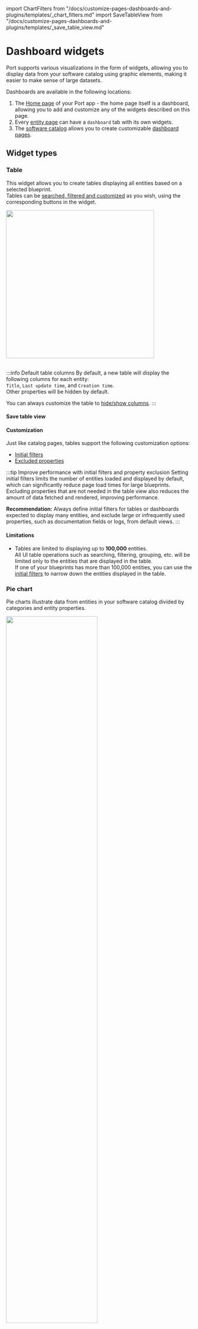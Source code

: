 import ChartFilters from "/docs/customize-pages-dashboards-and-plugins/templates/_chart_filters.md"
import SaveTableView from "/docs/customize-pages-dashboards-and-plugins/templates/_save_table_view.md"

# Dashboard widgets

Port supports various visualizations in the form of widgets, allowing you to display data from your software catalog using graphic elements, making it easier to make sense of large datasets.

Dashboards are available in the following locations:

1. The [Home page](https://app.getport.io/organization/home) of your Port app - the home page itself is a dashboard, allowing you to add and customize any of the widgets described on this page.
2. Every [entity page](/customize-pages-dashboards-and-plugins/page/entity-page#dashboard-widgets) can have a `dashboard` tab with its own widgets.
3. The [software catalog](https://app.getport.io/services) allows you to create customizable [dashboard pages](/customize-pages-dashboards-and-plugins/page/dashboard-page).

## Widget types

### Table

This widget allows you to create tables displaying all entities based on a selected blueprint.  
Tables can be [searched, filtered and customized](/customize-pages-dashboards-and-plugins/page/catalog-page#customization) as you wish, using the corresponding buttons in the widget.

<img src='/img/software-catalog/widgets/tableExample.png' width='400rem' />
<br/><br/>

:::info Default table columns
By default, a new table will display the following columns for each entity:  
`Title`, `Last update time`, and `Creation time`.  
Other properties will be hidden by default.  

You can always customize the table to [hide/show columns](/customize-pages-dashboards-and-plugins/page/catalog-page?create-page=ui#hideshow-columns).
:::

#### Save table view

<SaveTableView />

#### Customization

Just like catalog pages, tables support the following customization options:

- [Initial filters](/customize-pages-dashboards-and-plugins/page/catalog-page/#initial-filters)
- [Excluded properties](/customize-pages-dashboards-and-plugins/page/catalog-page/#excluded-properties)

:::tip Improve performance with initial filters and property exclusion
Setting initial filters limits the number of entities loaded and displayed by default, which can significantly reduce page load times for large blueprints. Excluding properties that are not needed in the table view also reduces the amount of data fetched and rendered, improving performance.

**Recommendation:** Always define initial filters for tables or dashboards expected to display many entities, and exclude large or infrequently used properties, such as documentation fields or logs, from default views.
:::

#### Limitations

- Tables are limited to displaying up to **100,000** entities.  
  All UI table operations such as searching, filtering, grouping, etc. will be limited only to the entities that are displayed in the table.  
  If one of your blueprints has more than 100,000 entities, you can use the [initial filters](/customize-pages-dashboards-and-plugins/page/catalog-page/#initial-filters) to narrow down the entities displayed in the table.

### Pie chart

Pie charts illustrate data from entities in your software catalog divided by categories and entity properties.

<img src='/img/software-catalog/widgets/pieChartExample.png' width='70%' />

#### Visualization properties

| Field                   | Type     | Description                                                                                                                  | Default | Required |
| ----------------------- | -------- | ---------------------------------------------------------------------------------------------------------------------------- | ------- | -------- |
| `Title`                 | `String` | Pie chart title                                                                                                              | `null`  | `true`   |
| `Icon`                  | `String` | Pie chart Icon                                                                                                               | `null`  | `false`  |
| `Description`           | `String` | Pie chart description                                                                                                        | `null`  | `false`  |
| `Blueprint`             | `String` | The chosen blueprint from which related entities data is visualized                                                          | `null`  | `true`   |
| `Breakdown by property` | `String` | Group your chart by a specific property                                                                                      | `null`  | `true`   |
| `Filters`               | `Array`  | Filters to include or exclude specific data based on Port's [Search Rules](/search-and-query/search-and-query.md#rules) | []      | `false`  |

### Number chart

Number charts display a number value related to an entity and its properties.

You can choose one of these chart types:
* **Display single property** - display a property from a specific entity.
* **Count entities** - display the amount of related entities or show an average by time.  
* **Aggregate by property** - apply an aggregation function on number properties from multiple entities. 

:::info Filtering entities
You can also filter entities so the aggregation number chart will only apply to a limited set of entities with Port's [Search Rules](/search-and-query/search-and-query.md#rules)
::: 

#### Conditional formatting

You can customize the appearance of a number chart based on specific conditions, helping viewers to quickly understand what the value indicates.
When configuring a condition, you will need to provide the following:
- `Operator` - select an **operator** from the available ones to define the condition.

- `Value` -  enter the reference **value** to evaluate against the widget’s data.

- `Color` - choose the **color** the widget will display when the condition is met.

- `Message` - provide a short **message** to display above the number when the condition is met.

- `Description` - add a **tooltip** message that appears when clicking the label, offering additional context about the value's significance.

:::tip Multiple met conditions behavior
Suppose you define two conditions using the `<` operator:
- `< 8` → Green widget
- `< 6` → Yellow widget 
If the number chart’s value is 5, both conditions (`< 8` and `< 6`) are technically true.
However, since 5 is closer to 6 than to 8, the widget will be colored yellow - the color associated with the closest matching condition.
:::

<img src='/img/software-catalog/widgets/numberChartConditionExample.png' width='50%' border='1px' />

#### Number chart properties

| Field             | Type     | Description                                                                                                                                                                                                                                 | Default    | Required |
| ----------------- | -------- | ------------------------------------------------------------------------------------------------------------------------------------------------------------------------------------------------------------------------------------------- | ---------- | -------- |
| `Title`           | `String` | Number Chart title                                                                                                                                                                                                                          | `null`     | `true`   |
| `Icon`            | `String` | Number Chart Icon                                                                                                                                                                                                                           | `null`     | `false`  |
| `Description`     | `String` | Number Chart description                                                                                                                                                                                                                    | `null`     | `false`  |
| `Chart type`    | `String` | Defines the operation type for the chart. Possible values: `Display single property`, `Count entities`, `Aggregate by property`                                                                                                                      | `null` | `true`   |
| `Blueprint`       | `String` | The chosen blueprint from which related entities data is visualized from                                                                                                                                                                    | `null`     | `true`   |
| `Condition`       | `Object` | Defines the condition under which the number chart widget will update its color, display a status label, and have a tooltip message                                                                                                                                                                    | `null`     | `false`   |

**Chart type: display single property** 

| Field             | Type     | Description                                                                                                                                                                                                                                 | Default    | Required |
| ----------------- | -------- | ------------------------------------------------------------------------------------------------------------------------------------------------------------------------------------------------------------------------------------------- | ---------- | -------- |
| `Entity`       | `String` | The chosen entity from which property data is visualized from                                                                                                                                                                    | `null`     | `true`   |
| `Property`        | `String` | The number property which will be visualized                                                 | `null`     | `true`   |                                                                                     | `null`     | `true`   |


**Chart type: Count entities**

| Field             | Type     | Description                                                                                                                                                                                                                                 | Default    | Required |
| ----------------- | -------- | ------------------------------------------------------------------------------------------------------------------------------------------------------------------------------------------------------------------------------------------- | ---------- | -------- |
| `Function`        | `String` | `count` and `average` (by time).                                                   | `null`     | `true`   |
| `Average of`      | `String` | `hour`, `day`, `week` and `month`. | `null`     | `true`   |
| `Measure time by` | `String` | Used to specify an alternative property to use as the time property for the average calculation instead of the default field which is `createdAt`.                                                                                          | `createdAt`     | `false`  |
| `Additional filters`         | `Array`  | Filters to include or exclude specific data based on Port's [search rules](/search-and-query/search-and-query.md#rules)                                                                                                                | []         | `false`  |
| `Unit`            | `String` | The unit of the number chart. Possible Values: `%`, `$`, `£`, `€`, `none`, `custom`                                                                                                                                                         | `null`     | `true`   |
| `Custom unit`      | `String` | Text to display below the number value. The `unitCustom` key is only available when `unit` equals to `custom`                                                                                                                               | `null`     | `true`   |
| `Unit alignment`   | `String` | `left`, `right`, `bottom`.                                                                                                                                                                                                                  | `null`     | `true`   |

**Chart type: Aggregate by property** 

| Field             | Type     | Description                                                                                                                                                                                                                                 | Default    | Required |
| ----------------- | -------- | ------------------------------------------------------------------------------------------------------------------------------------------------------------------------------------------------------------------------------------------- | ---------- | -------- |
| `Property`        | `String` | The number chart value will be the selected property's aggregated value (according to the chosen function) | `null`     | `true`   |
| `Function`        | `String` | `sum`, `min`, `max`, `average` and `median` | `null`     | `true`   |
| `Average of`      | `String` | `hour`, `day`, `week`, `month` and `total` (divide the sum by the number of entities) | `null`     | `true`   |
| `Measure time by` | `String` | Used to specify an alternative property to use as the time property for the average calculation instead of the default field which is `createdAt`.                                                                                          | `createdAt`     | `false`  |
| `Additional filters`         | `Array`  | Filters to include or exclude specific data based on Port's [search rules](/search-and-query/search-and-query.md#rules)                                                                                                                | []         | `false`  |
| `Unit`            | `String` | The unit of the number chart. Possible Values: `%`, `$`, `£`, `€`, `none`, `custom`                                                                                                                                                         | `null`     | `true`   |
| `Custom unit`      | `String` | Text to display below the number value. The `unitCustom` key is only available when `unit` equals to `custom`                                                                                                                               | `null`     | `true`   |
| `Unit alignment`   | `String` | `left`, `right`, `bottom`.                                                                                                                                                                                                                  | `null`     | `true`   |




:::info Calculation of average time intervals
When performing calculations of average time intervals, such as by hour, day, week, or month, it is important to note that any partial interval is considered as a full interval. This approach ensures consistency across different time units.

For example, if the dataset includes information spanning across 2 hours and 20 minutes, but the selected average timeframe is `hour`, then the summed value will be divided by 3 hours.
:::

### Line chart

Line charts visualize trends over time, either by tracking `number` properties of entities or by tracking the entities themselves.

Port offers three types of line charts:
1. [Property history (single entity)](#1-property-history-single-entity) - displays the values of one or more properties of a single entity.
2. [Aggregate property (all entities)](#2-aggregate-property-all-entities) - displays the aggregated values of one or more properties across all entities of a specific blueprint.
3. [Count entities (all entities)](#3-count-entities-all-entities) - displays either the total count of entities or the average number of entities from a specific blueprint over time.

#### 1. Property history (single entity)

This chart type displays the values of one or more properties of a **single entity** over time.  

When creating this type of line chart:

1. Choose the **blueprint** you want to visualize.

2. Under the `Y axis` section
   - Give the axis a title.
   
   - Choose the **entity** you want to visualize.
   
   - Select one or more of the entity's `number` **properties** to visualize.

3. Under the `X axis` section:
   - Give the axis a title.

   - Choose a **time interval**, which is the amount of time between each data point in the chart.

   - Choose a **time range** for the chart, which is how far back in time the chart will display data (the maximum is 1 year).  
     Note that the available time ranges differ according to the selected time interval.

:::tip Specific entity page
When creating a line chart in an [entity page](/customize-pages-dashboards-and-plugins/page/entity-page#dashboard-widgets), the chosen entity will be the entity whose page you are on.
:::

For example, here is a line chart displaying a service's resource usage over the span of a week, in daily intervals:
<img src='/img/software-catalog/widgets/lineChartExample.png' width='100%' border='1px' />
<br/><br/>

**Limitations**

- This chart type displays data starting from the time the property was created on the blueprint.  
  Note that for aggregation (and calculation) properties, the data will be available from the time the aggregation property was created, and not the properties it is aggregating.
- Line chart data is limited to the last 365 days.

#### 2. Aggregate property (all entities)

This chart type displays the aggregated values of one or more properties across **all entities** of a specific blueprint.  
Each property will be displayed as a separate line in the chart.

When creating this type of line chart:

1. Choose the **blueprint** you want to visualize.

2. Under the `Y axis` section:
   - Give the axis a title.

   - Choose one or more of the blueprint's `number` **properties** to visualize.  

   - Choose an **aggregation function**, which is the operation to apply to the selected properties across all entities, for each time interval.  
     The possible values are:
     - `average`: The average value of each selected property.
     - `median`: The median value of each selected property.
     - `sum`: The sum of values in each selected property.
     - `max`: The maximum value of each selected property.
     - `min`: The minimum value of each selected property.
     - `last`: The last value of each selected property.

   - Optionally, define [additional filters](#chart-filters) in order to include/exclude specific entities from the chart.  
     For example, you can filter the entities by a specific property value, or by a specific time range.

3. Under the `X axis` section:
   - Give the axis a title.
   
   - Choose one of the blueprint's `datetime` properties by which to **measure the time** of the chart data.  
     This can be the entity's creation time, last update time, or any other `datetime` property.  

   - Choose a **time interval**, which is the amount of time between each data point in the chart.

   - Choose a **time range** for the chart, which is how far back in time the chart will display data (the maximum is 1 year).  
     Note that the available time ranges differ according to the selected time interval.

For example, here is a line chart displaying the maximum cost of all services over the span of a month, in weekly intervals:
<img src='/img/software-catalog/widgets/lineChartAggregationExample.png' width='100%' border='1px' />
<br/><br/>

**Limitations**

- This chart type does not support [calculation properties](/build-your-software-catalog/customize-integrations/configure-data-model/setup-blueprint/properties/calculation-property/).
- Line chart data is limited to the last 365 days.

<!-- #### Line chart properties

| Field           | Type     | Description                                   | Default | Required |
| --------------- | -------- | --------------------------------------------- | ------- | -------- |
| `Title`         | `String` | Chart title                                   | `null`  | `true`   |
| `Icon`          | `String` | Chart Icon                                    | `null`  | `false`  |
| `Description`   | `String` | An optional description for the chart         | `null`  | `false`  |
| `Blueprint`     | `String` | The chosen blueprint                          | `null`  | `true`   |
| `Entity`        | `String` | The chosen entity                             | `null`  | `true`   |
| `Properties`    | `Array`  | The chosen `number` property/ies to visualize | `null`  | `true`   |
| `Time interval` | `String` | The time interval to display in the x-axis of the chart.<br/>Possible values: `hour`, `day`, `week`, `month` | `null` | `true` |
| `Time range`    | `String` | The time range of the displayed data.<br/>Possible values change according to selected `time interval` - the longer the interval, the longer the available ranges | `null` | `true` | -->

#### 3. Count entities (all entities)

This chart type displays either the total count of entities or the average number of entities from a specific blueprint over time.  
If you choose to break down the chart by a property, each line will represent a distinct value of that property.

When creating this type of line chart:

1. Choose the **blueprint** you want to visualize.

2. Under the `Y axis` section:
   - Give the axis a title.

   - Choose one of the following functions:
     - `count`: Counts the number of entities in each time interval.
     - `average`: Calculates the average number of entities in each time interval.

   - Optionally, break down the chart by a specific blueprint `breakdown property`, generating a separate line for each distinct value of that property.
   
   - Optionally, define [additional filters](#chart-filters) in order to include/exclude specific entities from the chart.  
     For example, filter the entities by a specific property value, or by a specific time range.

3. Under the `X axis` section:
   - Give the axis a title.
   
   - Choose one of the blueprint's `datetime` properties by which to **measure the time** of the chart data.  
     This can be the entity's creation time, last update time, or any other `datetime` property.  

   - Choose a **time interval**, which is the amount of time between each data point in the chart.  
   The selected interval also determines how the function is calculated:  

        For example, if the time interval is a week, each data point will be calculated in the following manner:
        - The `count` function will count the total entities that week.
        - The `average` function will count the total entities that week and divide it by 7.  
          
      The same logic applies to all time intervals: `Hour`, `Day`, `Week`, and `Month` -  
      when using the `average` function, the total entity count will be divided by: 60, 24, 7, and 30 respectively.

   - Choose a **time range** for the chart, which is how far back in time the chart will display data (the maximum is 1 year).  
     Note that the available time ranges differ according to the selected time interval.

For example, here is a line chart displaying the average deployment rate over the span of a month, in weekly intervals, broken down by the `status` property (Success and Fail).
<img src='/img/software-catalog/widgets/countEntitiesLineChartExample.png' width='70%' border='1px' />
<br/><br/>

**Limitations**

- This chart type does not support [calculation properties](/build-your-software-catalog/customize-integrations/configure-data-model/setup-blueprint/properties/calculation-property/).
- Line chart data is limited to the last 365 days.
- The chart can display up to 10 separate lines when choosing to break down by property. 

### Markdown

This widget allows you to display any markdown content you wish in formatted form:

<img src='/img/software-catalog/widgets/markdownWidget.png' width='500rem' />
<br/><br/>

The widget also supports a wide variety of HTML tags, allowing you to create rich content:
<details>
<summary>**Supported HTML tags (click to expand)**</summary>
```bash
'iframe',
'a',
'style',
'h1',
'h2',
'h3',
'h4',
'h5',
'h6',
'nav',
'blockquote',
'dd',
'div',
'pre',
'dl',
'hr',
'li',
'menu',
'ol',
'p',
'ul',
'b',
'br',
'cite',
'code',
'em',
'i',
'mark',
'q',
's',
'samp',
'small',
'span',
'strong',
'sub',
'sup',
'time',
'u',
'var',
'wbr',
'img',
'video',
'svg',
'caption',
'col',
'colgroup',
'table',
'tbody',
'td',
'tfoot',
'th',
'thead',
'tr'
```
</details>

:::tip Practical example
A practical example of using HTML in a markdown widget can be found in Port's [live demo](https://demo.getport.io/organization/home), in the `Catalog quick access` widget. 
:::

#### Markdown widget properties

| Field      | Type     | Description           | Default | Required |
| ---------- | -------- | --------------------- | ------- | -------- |
| `Title`    | `String` | Markdown widget title | `null`  | `true`   |
| `Icon`     | `String` | Markdown widget Icon  | `null`  | `false`  |
| `markdown` | `String` | Markdown content      | `null`  | `false`  |

#### Internal markdown links

When linking to other pages in your portal, you can use `/` as the URL base, instead of using full URLs.  

For example, you can use `<a href="/plan_my_day">` instead of `<a href="https://demo.getport.io/plan_my_day">`.

### Iframe visualization

You can create an iframe widget to display an embedded url in the dashboard. The iframe widget is useful to display external dashboards or other external content. It also appends to the iframe URL query params the entity identifier and the blueprint identifier so the embedded page can use it for various purposes.

The entity identifier will be concatenated under the `entity` query param and the blueprint identifier will be concatenated under the `blueprint` query param. For example: `https://some-iframe-url.com?entity=entity_identifier&blueprint=blueprint_identifier`.

:::info Embedded Dashboard Access
Note that the iframe request is made directly from the end user’s browser, not from Port’s backend.  
If you are implementing IP whitelisting at the network or firewall level, you will need to account for the IP addresses of the users accessing the embedded dashboard - not the IP of Port itself.
:::

![iFrame](/img/software-catalog/widgets/iframeWidget.png)

#### Widget properties

| Field               | Type           | Description                                                                                                                                            | Default | Required |
| ------------------- | -------------- | ------------------------------------------------------------------------------------------------------------------------------------------------------ | ------- | -------- |
| `Title`             | `String`       | Iframe widget title                                                                                                                                    | `null`  | `true`   |
| `Icon`              | `String`       | Iframe widget Icon                                                                                                                                     | `null`  | `false`  |
| `Description`       | `String`       | Iframe widget description                                                                                                                              | `null`  | `false`  |
| `URL`               | `String`       | Iframe widget url                                                                                                                                      | `null`  | `false`  |
| `URL type`          | `String`       | `public` or `protect`                                                                                                                                  | `null`  | `false`  |
| `Authorization Url` | `URL String`   | If the `URL type` is `protected` this will be required. Read more about it [here](/build-your-software-catalog/customize-integrations/configure-data-model/setup-blueprint/properties/embedded-url/authentication/#authentication-code-flow--pkce) | `null`  | `false`  |
| `clientId`          | `String`       | If the `URL type` is `protected` this will be required. Read more about it [here](/build-your-software-catalog/customize-integrations/configure-data-model/setup-blueprint/properties/embedded-url/authentication/#authentication-code-flow--pkce) | `null`  | `false`  |
| `Scopes`            | `String Array` | If the `URL type` is `protected` this will be required. Read more about it [here](/build-your-software-catalog/customize-integrations/configure-data-model/setup-blueprint/properties/embedded-url/authentication/#authentication-code-flow--pkce) | `null`  | `false`  |
| `Token URL`         | `URL String`   | If the `URL type` is `protected` this will be required. Read more about it [here](/build-your-software-catalog/customize-integrations/configure-data-model/setup-blueprint/properties/embedded-url/authentication/#authentication-code-flow--pkce) | `null`  | `false`  |

### Action card

This widget allows you to execute [self-service actions](/actions-and-automations/create-self-service-experiences) directly from any dashboard (including your homepage).

A single action card can contain one or multiple actions:

**Single action**  
To execute the action, click on the button in the bottom left corner of the widget:

<img src='/img/software-catalog/widgets/actionCardSingle.png' width='50%' />
<br/><br/>

**Multiple actions**  
When choosing multiple actions, you can choose your own title for the widget.  
To execute an action, click on the ⚡ button next to it:

<img src='/img/software-catalog/widgets/actionCardMultiple.png' width='45%' />


### Action runs

This widget allows you to create a table displaying all past runs of a [self-service action](/actions-and-automations/create-self-service-experiences) in your portal.  
The table will automatically display data about each run, including status, input parameters, the executing user, and more. 

<img src='/img/software-catalog/widgets/actionRunsTableExample.png' width='100%' />

### Entity information

This widget displays information about a specific entity, including its properties and scorecard compliance.

Simply choose a blueprint and a specific entity, and the widget will display information similar to that found on the entity's page.

<img src='/img/software-catalog/widgets/entityInformationExample.png' width='100%' border='1px' />

### Links

This widget allows you to display a list of links, both internal and external, for quick access to useful pages.

<img src='/img/software-catalog/widgets/linksExample.png' width='50%' border='1px' />

- **External links** - links to external websites, such as documentation, 3rd party tools, etc.  
  These links will open in a new tab when clicked.  
  For example: "https://www.google.com".

- **Internal links** - links to internal pages in your portal, such as an entity page, a catalog page, an entity's audit log page, etc.  
  These links will open in the same tab when clicked.  
  For example: "https://app.getport.io/serviceEntity?identifier=frontend".

During creation/editing of the widget, you can sort the links by dragging and dropping them.

## Chart filters

Chart filters allow you to limit which entities are included in your dashboard visualizations, making your charts more relevant and performant.

:::tip Use chart filters to optimize performance
Applying chart filters ensures that only relevant data is loaded and visualized, which helps dashboards load faster and remain responsive, even with large datasets.
:::

<ChartFilters />

Once you select the blueprint you want to visualize, default filters will appear in the `filters` field, for example:

<img src='/img/software-catalog/widgets/defaultInternalChartFilters.png' width='35%' border='1px' />
<br/><br/>

These are used internally in Port and cannot be modified/removed.
You can add additional filters as you wish, by adding new objects to the `rules` array, for example:

<details>
<summary><b>Filter with additional rule example (click to expand)</b></summary>

```json
{
  "combinator": "and",
  "rules": [
    {
      "operator": "=",
      "value": "service",
      "property": "$blueprint"
    },
    {
      "operator": "=",
      "value": "someValue",
      "property": "someProp"
    }
  ]
}
```
</details>

If you want to add additional rules with a different combinator, you can nest them inside a new object, for example:

<details>
<summary><b>Filter with nested rules example (click to expand)</b></summary>

```json
{
  "combinator": "and",
  "rules": [
    {
      "operator": "=",
      "value": "service",
      "property": "$blueprint"
    },
    {
      "combinator": "or",
      "rules": [
        {
          "operator": "=",
          "value": "someValue",
          "property": "someProp"
        },
        {
          "operator": "=",
          "value": "anotherValue",
          "property": "anotherProp"
        }
      ]
    }
  ]
}
```
</details>

### Filter example: only deployment entities from the last week

Let's assume we have a [blueprint](/build-your-software-catalog/customize-integrations/configure-data-model/setup-blueprint/setup-blueprint.md) that is called `Service` which is related to another blueprint called `Deployment`, and we want to create visualizations on top of the last week's deployments of this service.

To achieve this desired state, we can go into one of the `Service`'s profile pages and create a new visualization. After selecting the `Deployment` blueprint in the dropdown, we can add the following filter to the `Filters` array:

```json showLineNumbers
[
  {
    "property": "$createdAt",
    "operator": "between",
    "value": {
      "preset": "lastWeek"
    }
  }
]
```

### Dynamic filters

You can use [dynamic properties](/search-and-query/#dynamic-properties) of the logged-in user when filtering a widget.

## Widget type identifiers (Terraform)

When creating widgets using [Port's Terraform provider](https://registry.terraform.io/providers/port-labs/port-labs/latest/docs/resources/port_page), you need to provide the widget type's identifier in the `type` key.  
The following table lists the identifiers for each widget type:

| Widget type | Identifier |
| ----------- | ---------- |
| Number chart | `entities-number-chart` |
| Pie chart | `entities-pie-chart` |
| Line chart | `line-chart` |
| Markdown | `markdown` |
| IFrame | `iframe-widget` |
| Table | `table-entities-explorer` |
| Action card | `action-card-widget` |
| Action History | `action-runs-table-widget` |
| My entities | `my-entities` |
| Recently viewed | `recently-viewed-entities` |
| Recently used actions | `recently-used-actions` |
